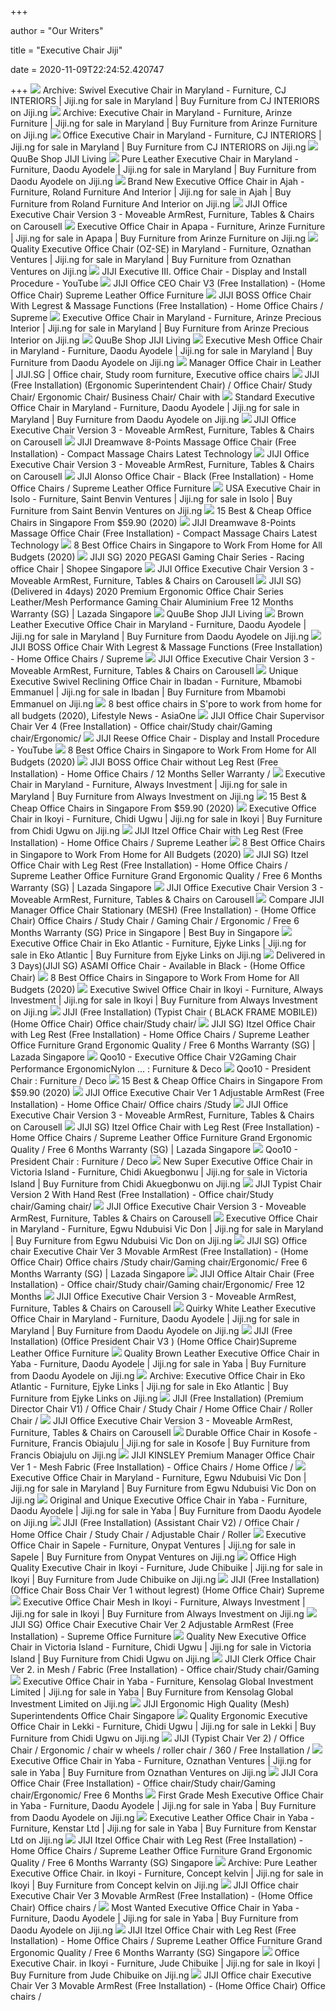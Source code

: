 +++
        
author = "Our Writers"
        
title = "Executive Chair Jiji"
        
date = 2020-11-09T22:24:52.420747
        
+++
[ ![](https://d3re0f381bckq9.cloudfront.net/51669035_img-20200828-115037-3_1280x2560.jpg)](https://d3re0f381bckq9.cloudfront.net/51669035_img-20200828-115037-3_1280x2560.jpg) Archive: Swivel Executive Chair in Maryland - Furniture, CJ INTERIORS | Jiji.ng  for sale in Maryland | Buy Furniture from CJ INTERIORS on Jiji.ng
[ ![](https://d3re0f381bckq9.cloudfront.net/46345053_img-20200603-040106-0_780x1040.jpg)](https://d3re0f381bckq9.cloudfront.net/46345053_img-20200603-040106-0_780x1040.jpg) Archive: Executive Chair in Maryland - Furniture, Arinze Furniture | Jiji.ng  for sale in Maryland | Buy Furniture from Arinze Furniture on Jiji.ng
[ ![](https://d3re0f381bckq9.cloudfront.net/45392502_img-20200513-161115-2_1280x2560.jpg)](https://d3re0f381bckq9.cloudfront.net/45392502_img-20200513-161115-2_1280x2560.jpg) Office Executive Chair in Maryland - Furniture, CJ INTERIORS | Jiji.ng for  sale in Maryland | Buy Furniture from CJ INTERIORS on Jiji.ng
[ ![](https://gd.image-gmkt.com/li/844/309/1523309844.g_220-w-st_g.jpg)](https://gd.image-gmkt.com/li/844/309/1523309844.g_220-w-st_g.jpg) QuuBe Shop JIJI Living
[ ![](https://d3re0f381bckq9.cloudfront.net/30290507_screenshot-2019-06-08-20-34-11_720x966.jpg)](https://d3re0f381bckq9.cloudfront.net/30290507_screenshot-2019-06-08-20-34-11_720x966.jpg) Pure Leather Executive Chair in Maryland - Furniture, Daodu Ayodele | Jiji.ng  for sale in Maryland | Buy Furniture from Daodu Ayodele on Jiji.ng
[ ![](https://d3re0f381bckq9.cloudfront.net/25907461_img-20190205-wa0002_607x1080.jpg)](https://d3re0f381bckq9.cloudfront.net/25907461_img-20190205-wa0002_607x1080.jpg) Brand New Executive Office Chair in Ajah - Furniture, Roland Furniture And  Interior | Jiji.ng for sale in Ajah | Buy Furniture from Roland Furniture  And Interior on Jiji.ng
[ ![](https://media.karousell.com/media/photos/products/2020/01/27/jiji_office_executive_chair_version_3__moveable_armrest_1580102839_48a55924_progressive.jpg)](https://media.karousell.com/media/photos/products/2020/01/27/jiji_office_executive_chair_version_3__moveable_armrest_1580102839_48a55924_progressive.jpg) JIJI Office Executive Chair Version 3 - Moveable ArmRest, Furniture, Tables  & Chairs on Carousell
[ ![](https://d3re0f381bckq9.cloudfront.net/44348398_img-20200505-213420-0_720x960.jpg)](https://d3re0f381bckq9.cloudfront.net/44348398_img-20200505-213420-0_720x960.jpg) Executive Office Chair in Apapa - Furniture, Arinze Furniture | Jiji.ng for  sale in Apapa | Buy Furniture from Arinze Furniture on Jiji.ng
[ ![](https://d3re0f381bckq9.cloudfront.net/45376555_img-20200525-203336-507_720x698.jpg)](https://d3re0f381bckq9.cloudfront.net/45376555_img-20200525-203336-507_720x698.jpg) Quality Executive Office Chair (OZ-SE) in Maryland - Furniture, Oznathan  Ventures | Jiji.ng for sale in Maryland | Buy Furniture from Oznathan  Ventures on Jiji.ng
[ ![](https://i.ytimg.com/vi/o8ADpFYA0OY/maxresdefault.jpg)](https://i.ytimg.com/vi/o8ADpFYA0OY/maxresdefault.jpg) JIJI Executive III. Office Chair - Display and Install Procedure - YouTube
[ ![](https://sg-test-11.slatic.net/p/6516559b43d3134944a7c650b5cbb739.jpg_800x800Q100.jpg)](https://sg-test-11.slatic.net/p/6516559b43d3134944a7c650b5cbb739.jpg_800x800Q100.jpg) JIJI Office CEO Chair V3 (Free Installation) - (Home Office Chair) Supreme  Leather Office Furniture
[ ![](https://sg-test-11.slatic.net/p/95f989db4a878d5653ec7bc6bf8c02aa.jpg_800x800Q100.jpg)](https://sg-test-11.slatic.net/p/95f989db4a878d5653ec7bc6bf8c02aa.jpg_800x800Q100.jpg) JIJI BOSS Office Chair With Legrest & Massage Functions (Free Installation)  - Home Office Chairs / Supreme 
[ ![](https://d3re0f381bckq9.cloudfront.net/50173267_img-20200726-wa0027_720x953.jpg)](https://d3re0f381bckq9.cloudfront.net/50173267_img-20200726-wa0027_720x953.jpg) Executive Office Chair in Maryland - Furniture, Arinze Precious Interior |  Jiji.ng for sale in Maryland | Buy Furniture from Arinze Precious Interior  on Jiji.ng
[ ![](https://gd.image-gmkt.com/li/179/504/1383504179.g_240-w-st_g.jpg)](https://gd.image-gmkt.com/li/179/504/1383504179.g_240-w-st_g.jpg) QuuBe Shop JIJI Living
[ ![](https://d3re0f381bckq9.cloudfront.net/41321086_collagemaker-20200214-183343323_810x810.jpg)](https://d3re0f381bckq9.cloudfront.net/41321086_collagemaker-20200214-183343323_810x810.jpg) Executive Mesh Office Chair in Maryland - Furniture, Daodu Ayodele | Jiji.ng  for sale in Maryland | Buy Furniture from Daodu Ayodele on Jiji.ng
[ ![](https://i.pinimg.com/originals/42/1e/9b/421e9ba925ec695f00430e5b72116bc4.png)](https://i.pinimg.com/originals/42/1e/9b/421e9ba925ec695f00430e5b72116bc4.png) Manager Office Chair in Leather | JIJI.SG | Office chair, Study room  furniture, Executive office chairs
[ ![](https://sg-live-01.slatic.net/original/969f86a82f01e039b535c00115439b4c.jpg_800x800Q100.jpg)](https://sg-live-01.slatic.net/original/969f86a82f01e039b535c00115439b4c.jpg_800x800Q100.jpg) JIJI (Free Installation) (Ergonomic Superintendent Chair) / Office Chair/  Study Chair/ Ergonomic Chair/ Business Chair/ Chair with
[ ![](https://d3re0f381bckq9.cloudfront.net/41321125_collagemaker-20200214-183434257_810x810.jpg)](https://d3re0f381bckq9.cloudfront.net/41321125_collagemaker-20200214-183434257_810x810.jpg) Standard Executive Office Chair in Maryland - Furniture, Daodu Ayodele |  Jiji.ng for sale in Maryland | Buy Furniture from Daodu Ayodele on Jiji.ng
[ ![](https://media.karousell.com/media/photos/products/2020/01/27/jiji_office_executive_chair_version_3__moveable_armrest_1580102840_9fa0de11_progressive.jpg)](https://media.karousell.com/media/photos/products/2020/01/27/jiji_office_executive_chair_version_3__moveable_armrest_1580102840_9fa0de11_progressive.jpg) JIJI Office Executive Chair Version 3 - Moveable ArmRest, Furniture, Tables  & Chairs on Carousell
[ ![](https://sg-test-11.slatic.net/p/30f1d83c9eb9a2cc19fc41fc99c6d7a5.jpg_800x800Q100.jpg)](https://sg-test-11.slatic.net/p/30f1d83c9eb9a2cc19fc41fc99c6d7a5.jpg_800x800Q100.jpg) JIJI Dreamwave 8-Points Massage Office Chair (Free Installation) - Compact  Massage Chairs Latest Technology 
[ ![](https://media.karousell.com/media/photos/products/2020/01/27/jiji_office_executive_chair_version_3__moveable_armrest_1580102840_70f481ae_progressive.jpg)](https://media.karousell.com/media/photos/products/2020/01/27/jiji_office_executive_chair_version_3__moveable_armrest_1580102840_70f481ae_progressive.jpg) JIJI Office Executive Chair Version 3 - Moveable ArmRest, Furniture, Tables  & Chairs on Carousell
[ ![](https://sg-test-11.slatic.net/p/8eef84096352adf4722adbd1c51c5ba8.jpg_800x800Q100.jpg)](https://sg-test-11.slatic.net/p/8eef84096352adf4722adbd1c51c5ba8.jpg_800x800Q100.jpg) JIJI Alonso Office Chair - Black (Free Installation) - Home Office Chairs /  Supreme Leather Office Furniture
[ ![](https://d3re0f381bckq9.cloudfront.net/50351069_screenshot-20200811-160104_720x1280.jpg)](https://d3re0f381bckq9.cloudfront.net/50351069_screenshot-20200811-160104_720x1280.jpg) USA Executive Chair in Isolo - Furniture, Saint Benvin Ventures | Jiji.ng  for sale in Isolo | Buy Furniture from Saint Benvin Ventures on Jiji.ng
[ ![](https://unopening.co/wp-content/uploads/2019/08/office-chairs-JIJI-Supervisor-Office-Chair.png)](https://unopening.co/wp-content/uploads/2019/08/office-chairs-JIJI-Supervisor-Office-Chair.png) 15 Best & Cheap Office Chairs in Singapore From $59.90 (2020)
[ ![](https://sg-test-11.slatic.net/p/ce75f5bb294454f0ee9a5f56af7f907a.jpg_800x800Q100.jpg)](https://sg-test-11.slatic.net/p/ce75f5bb294454f0ee9a5f56af7f907a.jpg_800x800Q100.jpg) JIJI Dreamwave 8-Points Massage Office Chair (Free Installation) - Compact  Massage Chairs Latest Technology 
[ ![](https://s.yimg.com/ny/api/res/1.2/aHlg3AwnS0MEqEhw8XF3dQ--/YXBwaWQ9aGlnaGxhbmRlcjt3PTQyMDtoPTQyMA--/https://media.zenfs.com/en/MoneySmart.sg/c2acbd14f6dc2830c38eac0e06df033e)](https://s.yimg.com/ny/api/res/1.2/aHlg3AwnS0MEqEhw8XF3dQ--/YXBwaWQ9aGlnaGxhbmRlcjt3PTQyMDtoPTQyMA--/https://media.zenfs.com/en/MoneySmart.sg/c2acbd14f6dc2830c38eac0e06df033e) 8 Best Office Chairs in Singapore to Work From Home for All Budgets (2020)
[ ![](https://cf.shopee.sg/file/0468fabfae207a7b1f3fea5349771eee)](https://cf.shopee.sg/file/0468fabfae207a7b1f3fea5349771eee) JIJI SG) 2020 PEGASI Gaming Chair Series - Racing office Chair | Shopee  Singapore
[ ![](https://media.karousell.com/media/photos/products/2020/01/27/jiji_office_executive_chair_version_3__moveable_armrest_1580102840_90ff00cd_progressive.jpg)](https://media.karousell.com/media/photos/products/2020/01/27/jiji_office_executive_chair_version_3__moveable_armrest_1580102840_90ff00cd_progressive.jpg) JIJI Office Executive Chair Version 3 - Moveable ArmRest, Furniture, Tables  & Chairs on Carousell
[ ![](https://laz-img-sg.alicdn.com/p/93c8b779fd7155c6527f41f257cd7446.jpg_340x340q80.jpg_.webp)](https://laz-img-sg.alicdn.com/p/93c8b779fd7155c6527f41f257cd7446.jpg_340x340q80.jpg_.webp) JIJI SG) (Delivered in 4days) 2020 Premium Ergonomic Office Chair Series  Leather/Mesh Performance Gaming Chair Aluminium  Free 12 Months  Warranty (SG) | Lazada Singapore
[ ![](https://gd.image-gmkt.com/li/521/403/1523403521.g_220-w-st_g.jpg)](https://gd.image-gmkt.com/li/521/403/1523403521.g_220-w-st_g.jpg) QuuBe Shop JIJI Living
[ ![](https://d3re0f381bckq9.cloudfront.net/41321291_collagemaker-20200214-183821373_810x810.jpg)](https://d3re0f381bckq9.cloudfront.net/41321291_collagemaker-20200214-183821373_810x810.jpg) Brown Leather Executive Office Chair in Maryland - Furniture, Daodu Ayodele  | Jiji.ng for sale in Maryland | Buy Furniture from Daodu Ayodele on Jiji.ng
[ ![](https://sg-test-11.slatic.net/p/6226654541874943d6fdd334ab52724e.jpg_800x800Q100.jpg)](https://sg-test-11.slatic.net/p/6226654541874943d6fdd334ab52724e.jpg_800x800Q100.jpg) JIJI BOSS Office Chair With Legrest & Massage Functions (Free Installation)  - Home Office Chairs / Supreme 
[ ![](https://media.karousell.com/media/photos/products/2020/01/27/jiji_office_executive_chair_version_3__moveable_armrest_1580102841_852119b1_progressive.jpg)](https://media.karousell.com/media/photos/products/2020/01/27/jiji_office_executive_chair_version_3__moveable_armrest_1580102841_852119b1_progressive.jpg) JIJI Office Executive Chair Version 3 - Moveable ArmRest, Furniture, Tables  & Chairs on Carousell
[ ![](https://d3re0f381bckq9.cloudfront.net/46045186_img-20200603-104526-9_675x1500.jpg)](https://d3re0f381bckq9.cloudfront.net/46045186_img-20200603-104526-9_675x1500.jpg) Unique Executive Swivel Reclining Office Chair in Ibadan - Furniture,  Mbamobi Emmanuel | Jiji.ng for sale in Ibadan | Buy Furniture from Mbamobi  Emmanuel on Jiji.ng
[ ![](https://www.asiaone.com/sites/default/files/inline-images/20200623_jijiexec_jiji_7.jpg)](https://www.asiaone.com/sites/default/files/inline-images/20200623_jijiexec_jiji_7.jpg) 8 best office chairs in S'pore to work from home for all budgets (2020),  Lifestyle News - AsiaOne
[ ![](https://sg-test-11.slatic.net/p/0a8a795b74f42686361973ac26972116.jpg_800x800Q100.jpg)](https://sg-test-11.slatic.net/p/0a8a795b74f42686361973ac26972116.jpg_800x800Q100.jpg) JIJI Office Chair Supervisor Chair Ver 4 (Free Installation) - Office chair/Study  chair/Gaming chair/Ergonomic/
[ ![](https://i.ytimg.com/vi/LGSektcnFBQ/hqdefault.jpg)](https://i.ytimg.com/vi/LGSektcnFBQ/hqdefault.jpg) JIJI Reese Office Chair - Display and Install Procedure - YouTube
[ ![](https://s.yimg.com/ny/api/res/1.2/rmf9KFACGz8cMDDmyEktGA--/YXBwaWQ9aGlnaGxhbmRlcjt3PTM2MDtoPTUxOS4yMzA3NjkyMzA3Njkz/https://media.zenfs.com/en/MoneySmart.sg/bea8f413fbb2562f34d598fd807d9172)](https://s.yimg.com/ny/api/res/1.2/rmf9KFACGz8cMDDmyEktGA--/YXBwaWQ9aGlnaGxhbmRlcjt3PTM2MDtoPTUxOS4yMzA3NjkyMzA3Njkz/https://media.zenfs.com/en/MoneySmart.sg/bea8f413fbb2562f34d598fd807d9172) 8 Best Office Chairs in Singapore to Work From Home for All Budgets (2020)
[ ![](https://sg-test-11.slatic.net/p/499906cabdf380292ac1b15c196aef66.jpg_800x800Q100.jpg)](https://sg-test-11.slatic.net/p/499906cabdf380292ac1b15c196aef66.jpg_800x800Q100.jpg) JIJI BOSS Office Chair without Leg Rest (Free Installation) - Home Office  Chairs / 12 Months Seller Warranty /
[ ![](https://d3re0f381bckq9.cloudfront.net/35038551_1569511622049_524x719.jpg)](https://d3re0f381bckq9.cloudfront.net/35038551_1569511622049_524x719.jpg) Executive Chair in Maryland - Furniture, Always Investment | Jiji.ng for  sale in Maryland | Buy Furniture from Always Investment on Jiji.ng
[ ![](https://unopening.co/wp-content/uploads/2019/08/JIJI-Typist-Office-Chair-1024x1024.jpg)](https://unopening.co/wp-content/uploads/2019/08/JIJI-Typist-Office-Chair-1024x1024.jpg) 15 Best & Cheap Office Chairs in Singapore From $59.90 (2020)
[ ![](https://d3re0f381bckq9.cloudfront.net/51494281_img-20200824-093415-255_1125x1500.jpg)](https://d3re0f381bckq9.cloudfront.net/51494281_img-20200824-093415-255_1125x1500.jpg) Executive Office Chair in Ikoyi - Furniture, Chidi Ugwu | Jiji.ng for sale  in Ikoyi | Buy Furniture from Chidi Ugwu on Jiji.ng
[ ![](https://sg-test-11.slatic.net/p/b54ec505b02b0931e4b3dbe2ed01b68c.jpg_800x800Q100.jpg)](https://sg-test-11.slatic.net/p/b54ec505b02b0931e4b3dbe2ed01b68c.jpg_800x800Q100.jpg) JIJI Itzel Office Chair with Leg Rest (Free Installation) - Home Office  Chairs / Supreme Leather 
[ ![](https://s.yimg.com/ny/api/res/1.2/EwkF9c1UdyyhN_l2aUjyIg--/YXBwaWQ9aGlnaGxhbmRlcjt3PTQyMDtoPTQyNy4xMTg2NDQwNjc3OTY2/https://media.zenfs.com/en/MoneySmart.sg/f1ef46afd4c3b3f72741866e994ad8b2)](https://s.yimg.com/ny/api/res/1.2/EwkF9c1UdyyhN_l2aUjyIg--/YXBwaWQ9aGlnaGxhbmRlcjt3PTQyMDtoPTQyNy4xMTg2NDQwNjc3OTY2/https://media.zenfs.com/en/MoneySmart.sg/f1ef46afd4c3b3f72741866e994ad8b2) 8 Best Office Chairs in Singapore to Work From Home for All Budgets (2020)
[ ![](https://laz-img-sg.alicdn.com/p/888aa050b3a6558c1f631b736c75e6ac.jpg_340x340q80.jpg_.webp)](https://laz-img-sg.alicdn.com/p/888aa050b3a6558c1f631b736c75e6ac.jpg_340x340q80.jpg_.webp) JIJI SG) Itzel Office Chair with Leg Rest (Free Installation) - Home Office  Chairs / Supreme Leather Office Furniture Grand Ergonomic Quality /  Free 6 Months Warranty (SG) | Lazada Singapore
[ ![](https://media.karousell.com/media/photos/products/2020/01/27/jiji_office_executive_chair_version_3__moveable_armrest_1580102840_213e74f1_progressive.jpg)](https://media.karousell.com/media/photos/products/2020/01/27/jiji_office_executive_chair_version_3__moveable_armrest_1580102840_213e74f1_progressive.jpg) JIJI Office Executive Chair Version 3 - Moveable ArmRest, Furniture, Tables  & Chairs on Carousell
[ ![](https://bestbuy.aseanpriceblog.org/sg/1050/products/p/337ed077701569ba5ebee49384fd26e0.jpg.webp)](https://bestbuy.aseanpriceblog.org/sg/1050/products/p/337ed077701569ba5ebee49384fd26e0.jpg.webp) Compare JIJI Manager Office Chair Stationary (MESH) (Free Installation) -  (Home Office Chair) Office Chairs / Study Chair / Gaming Chair / Ergonomic  / Free 6 Months Warranty (SG) Price in Singapore | Best Buy in Singapore
[ ![](https://d3re0f381bckq9.cloudfront.net/52666983_2348033371280-status-95b3a257f1ef47fda43680b445ae1a07_780x1040.jpg)](https://d3re0f381bckq9.cloudfront.net/52666983_2348033371280-status-95b3a257f1ef47fda43680b445ae1a07_780x1040.jpg) Executive Office Chair in Eko Atlantic - Furniture, Ejyke Links | Jiji.ng  for sale in Eko Atlantic | Buy Furniture from Ejyke Links on Jiji.ng
[ ![](https://sg-test-11.slatic.net/p/06d36c58017eb6904ca070ce1881f653.jpg_600x600Q100.jpg)](https://sg-test-11.slatic.net/p/06d36c58017eb6904ca070ce1881f653.jpg_600x600Q100.jpg) Delivered in 3 Days)(JIJI SG) ASAMI Office Chair - Available in Black -  (Home Office Chair)
[ ![](https://s.yimg.com/ny/api/res/1.2/AyTwNjLRpDGMK.3iiiklAA--/YXBwaWQ9aGlnaGxhbmRlcjt3PTQyMDtoPTQyMA--/https://media.zenfs.com/en/MoneySmart.sg/8bf40e64a22e1fa1702f4f563e23ab8b)](https://s.yimg.com/ny/api/res/1.2/AyTwNjLRpDGMK.3iiiklAA--/YXBwaWQ9aGlnaGxhbmRlcjt3PTQyMDtoPTQyMA--/https://media.zenfs.com/en/MoneySmart.sg/8bf40e64a22e1fa1702f4f563e23ab8b) 8 Best Office Chairs in Singapore to Work From Home for All Budgets (2020)
[ ![](https://d3re0f381bckq9.cloudfront.net/43910324_screenshot-20200312-091933-10_585x727.jpg)](https://d3re0f381bckq9.cloudfront.net/43910324_screenshot-20200312-091933-10_585x727.jpg) Executive Swivel Office Chair in Ikoyi - Furniture, Always Investment | Jiji.ng  for sale in Ikoyi | Buy Furniture from Always Investment on Jiji.ng
[ ![](https://sg-live-01.slatic.net/original/b99545d40f0ff1912deea838d836ecef.jpg_800x800Q100.jpg)](https://sg-live-01.slatic.net/original/b99545d40f0ff1912deea838d836ecef.jpg_800x800Q100.jpg) JIJI (Free Installation) (Typist Chair ( BLACK FRAME MOBILE)) (Home Office  Chair) Office chair/Study chair/
[ ![](https://laz-img-sg.alicdn.com/p/9d6172954e8000583f2327e84d04ff0c.jpg)](https://laz-img-sg.alicdn.com/p/9d6172954e8000583f2327e84d04ff0c.jpg) JIJI SG) Itzel Office Chair with Leg Rest (Free Installation) - Home Office  Chairs / Supreme Leather Office Furniture Grand Ergonomic Quality /  Free 6 Months Warranty (SG) | Lazada Singapore
[ ![](https://gd.image-gmkt.com/li/177/202/1512202177.g_0-w_g.jpg)](https://gd.image-gmkt.com/li/177/202/1512202177.g_0-w_g.jpg) Qoo10 - Executive Office Chair V2Gaming Chair Performance  ErgonomicNylon ... : Furniture & Deco
[ ![](https://gd.image-gmkt.com/li/878/504/1383504878.g_0-w_g.jpg)](https://gd.image-gmkt.com/li/878/504/1383504878.g_0-w_g.jpg) Qoo10 - President Chair : Furniture / Deco
[ ![](https://unopening.co/wp-content/uploads/2020/07/satoshi-office-chair-singapore.jpg)](https://unopening.co/wp-content/uploads/2020/07/satoshi-office-chair-singapore.jpg) 15 Best & Cheap Office Chairs in Singapore From $59.90 (2020)
[ ![](https://sg-test-11.slatic.net/p/f4194f73e282c173749672e5cc6292c6.jpg_800x800Q100.jpg)](https://sg-test-11.slatic.net/p/f4194f73e282c173749672e5cc6292c6.jpg_800x800Q100.jpg) JIJI Office Executive Chair Ver 1 Adjustable ArmRest (Free Installation) -  Home Office Chair/ Office chairs /Study
[ ![](https://media.karousell.com/media/photos/products/2020/01/27/jiji_office_executive_chair_version_3__moveable_armrest_1580102841_e12736ca_progressive.jpg)](https://media.karousell.com/media/photos/products/2020/01/27/jiji_office_executive_chair_version_3__moveable_armrest_1580102841_e12736ca_progressive.jpg) JIJI Office Executive Chair Version 3 - Moveable ArmRest, Furniture, Tables  & Chairs on Carousell
[ ![](https://sg-live-01.slatic.net/p/cce356acfcc5c81b8e29d4724a42b616.jpg_q80_.webp)](https://sg-live-01.slatic.net/p/cce356acfcc5c81b8e29d4724a42b616.jpg_q80_.webp) JIJI SG) Itzel Office Chair with Leg Rest (Free Installation) - Home Office  Chairs / Supreme Leather Office Furniture Grand Ergonomic Quality /  Free 6 Months Warranty (SG) | Lazada Singapore
[ ![](https://gd.image-gmkt.com/li/813/305/1523305813.g_180-w-st_g.jpg)](https://gd.image-gmkt.com/li/813/305/1523305813.g_180-w-st_g.jpg) Qoo10 - President Chair : Furniture / Deco
[ ![](https://d3re0f381bckq9.cloudfront.net/46300853__1494x1992.jpg)](https://d3re0f381bckq9.cloudfront.net/46300853__1494x1992.jpg) New Super Executive Office Chair in Victoria Island - Furniture, Chidi  Akuegbonwu | Jiji.ng for sale in Victoria Island | Buy Furniture from Chidi  Akuegbonwu on Jiji.ng
[ ![](https://sg-live-01.slatic.net/original/1c990b0d3a42b26e85babd02c865479e.jpg_800x800Q100.jpg)](https://sg-live-01.slatic.net/original/1c990b0d3a42b26e85babd02c865479e.jpg_800x800Q100.jpg) JIJI Typist Chair Version 2 With Hand Rest (Free Installation) - Office  chair/Study chair/Gaming chair/
[ ![](https://media.karousell.com/media/photos/products/2020/01/27/jiji_office_executive_chair_version_3__moveable_armrest_1580102840_00496d83_progressive.jpg)](https://media.karousell.com/media/photos/products/2020/01/27/jiji_office_executive_chair_version_3__moveable_armrest_1580102840_00496d83_progressive.jpg) JIJI Office Executive Chair Version 3 - Moveable ArmRest, Furniture, Tables  & Chairs on Carousell
[ ![](https://d3re0f381bckq9.cloudfront.net/50400153_img-20200811-152602_1125x1500.jpg)](https://d3re0f381bckq9.cloudfront.net/50400153_img-20200811-152602_1125x1500.jpg) Executive Office Chair in Maryland - Furniture, Egwu Ndubuisi Vic Don | Jiji.ng  for sale in Maryland | Buy Furniture from Egwu Ndubuisi Vic Don on Jiji.ng
[ ![](https://laz-img-sg.alicdn.com/p/30c277ebfdb81b7c578eb3de91afda64.jpg_340x340q80.jpg_.webp)](https://laz-img-sg.alicdn.com/p/30c277ebfdb81b7c578eb3de91afda64.jpg_340x340q80.jpg_.webp) JIJI SG) Office chair Executive Chair Ver 3 Movable ArmRest (Free  Installation) - (Home Office Chair) Office chairs /Study chair/Gaming chair/Ergonomic/  Free 6 Months Warranty (SG) | Lazada Singapore
[ ![](https://sg-test-11.slatic.net/p/b7c6ad71ee2f76b04d4c3e6bc16aadf9.jpg_800x800Q100.jpg)](https://sg-test-11.slatic.net/p/b7c6ad71ee2f76b04d4c3e6bc16aadf9.jpg_800x800Q100.jpg) JIJI Office Altair Chair (Free Installation) - Office chair/Study chair/Gaming  chair/Ergonomic/ Free 12 Months
[ ![](https://media.karousell.com/media/photos/products/2020/01/27/jiji_office_executive_chair_version_3__moveable_armrest_1580102840_e1d07c73_progressive.jpg)](https://media.karousell.com/media/photos/products/2020/01/27/jiji_office_executive_chair_version_3__moveable_armrest_1580102840_e1d07c73_progressive.jpg) JIJI Office Executive Chair Version 3 - Moveable ArmRest, Furniture, Tables  & Chairs on Carousell
[ ![](https://d3re0f381bckq9.cloudfront.net/41321434_collagemaker-20200214-184148319_810x810.jpg)](https://d3re0f381bckq9.cloudfront.net/41321434_collagemaker-20200214-184148319_810x810.jpg) Quirky White Leather Executive Office Chair in Maryland - Furniture, Daodu  Ayodele | Jiji.ng for sale in Maryland | Buy Furniture from Daodu Ayodele  on Jiji.ng
[ ![](https://sg-live-01.slatic.net/original/5f43b786292fa6edcfd4719cc9e34ab9.jpg_800x800Q100.jpg)](https://sg-live-01.slatic.net/original/5f43b786292fa6edcfd4719cc9e34ab9.jpg_800x800Q100.jpg) JIJI (Free Installation) (Office President Chair V3 ) (Home Office Chair)Supreme  Leather Office Furniture
[ ![](https://d3re0f381bckq9.cloudfront.net/38263933_collagemaker-20191207-090250735_605x605.jpg)](https://d3re0f381bckq9.cloudfront.net/38263933_collagemaker-20191207-090250735_605x605.jpg) Quality Brown Leather Executive Office Chair in Yaba - Furniture, Daodu  Ayodele | Jiji.ng for sale in Yaba | Buy Furniture from Daodu Ayodele on  Jiji.ng
[ ![](https://d3re0f381bckq9.cloudfront.net/52218097_2349090227774-status-2dfc7f0ca4a1442bb7cf70f1ab564405_607x1080.jpg)](https://d3re0f381bckq9.cloudfront.net/52218097_2349090227774-status-2dfc7f0ca4a1442bb7cf70f1ab564405_607x1080.jpg) Archive: Executive Office Chair in Eko Atlantic - Furniture, Ejyke Links |  Jiji.ng for sale in Eko Atlantic | Buy Furniture from Ejyke Links on Jiji.ng
[ ![](https://sg-live-01.slatic.net/original/811e86cfa59015311a9beb18592a58a2.jpg_800x800Q100.jpg)](https://sg-live-01.slatic.net/original/811e86cfa59015311a9beb18592a58a2.jpg_800x800Q100.jpg) JIJI (Free Installation) (Premium Director Chair V1) / Office Chair / Study  Chair / Home Office Chair / Roller Chair /
[ ![](https://media.karousell.com/media/photos/products/2020/01/27/jiji_office_executive_chair_version_3__moveable_armrest_1580102841_325a9d7e_progressive.jpg)](https://media.karousell.com/media/photos/products/2020/01/27/jiji_office_executive_chair_version_3__moveable_armrest_1580102841_325a9d7e_progressive.jpg) JIJI Office Executive Chair Version 3 - Moveable ArmRest, Furniture, Tables  & Chairs on Carousell
[ ![](https://d3re0f381bckq9.cloudfront.net/46416202_screenshot-20200611-194813-1591924799756-1591924809078-1591924818135-1591924827423-1591924836794_630x820.jpg)](https://d3re0f381bckq9.cloudfront.net/46416202_screenshot-20200611-194813-1591924799756-1591924809078-1591924818135-1591924827423-1591924836794_630x820.jpg) Durable Office Chair in Kosofe - Furniture, Francis Obiajulu | Jiji.ng for  sale in Kosofe | Buy Furniture from Francis Obiajulu on Jiji.ng
[ ![](https://sg-test-11.slatic.net/p/8de2bd259c6472a414ab1de3e5c51d2d.jpg_800x800Q100.jpg)](https://sg-test-11.slatic.net/p/8de2bd259c6472a414ab1de3e5c51d2d.jpg_800x800Q100.jpg) JIJI KINSLEY Premium Manager Office Chair Ver 1 - Mesh Fabric (Free  Installation) - Office Chairs / Home Office /
[ ![](https://d3re0f381bckq9.cloudfront.net/50386073_img-20200811-202509_1125x1500.jpg)](https://d3re0f381bckq9.cloudfront.net/50386073_img-20200811-202509_1125x1500.jpg) Executive Office Chair in Maryland - Furniture, Egwu Ndubuisi Vic Don | Jiji.ng  for sale in Maryland | Buy Furniture from Egwu Ndubuisi Vic Don on Jiji.ng
[ ![](https://d3re0f381bckq9.cloudfront.net/44110599_collagemaker-20200429-124259162_780x780.jpg)](https://d3re0f381bckq9.cloudfront.net/44110599_collagemaker-20200429-124259162_780x780.jpg) Original and Unique Executive Office Chair in Yaba - Furniture, Daodu  Ayodele | Jiji.ng for sale in Yaba | Buy Furniture from Daodu Ayodele on  Jiji.ng
[ ![](https://sg-live-01.slatic.net/original/e4b0253e39bd5596be44071b45365a67.jpg_800x800Q100.jpg)](https://sg-live-01.slatic.net/original/e4b0253e39bd5596be44071b45365a67.jpg_800x800Q100.jpg) JIJI (Free Installation) (Assistant Chair V2) / Office Chair / Home Office  Chair / Study Chair / Adjustable Chair / Roller
[ ![](https://d3re0f381bckq9.cloudfront.net/54864807_img-20201013-130816_1125x1500.jpg)](https://d3re0f381bckq9.cloudfront.net/54864807_img-20201013-130816_1125x1500.jpg) Executive Office Chair in Sapele - Furniture, Onypat Ventures | Jiji.ng for  sale in Sapele | Buy Furniture from Onypat Ventures on Jiji.ng
[ ![](https://d3re0f381bckq9.cloudfront.net/50528732_img-20200813-170512-201_720x720.jpg)](https://d3re0f381bckq9.cloudfront.net/50528732_img-20200813-170512-201_720x720.jpg) Office High Quality Executive Chair in Ikoyi - Furniture, Jude Chibuike |  Jiji.ng for sale in Ikoyi | Buy Furniture from Jude Chibuike on Jiji.ng
[ ![](https://sg-test-11.slatic.net/p/3/office-boss-chair-ver-1-free-installation-2741-80615498-ab487d5c4f3e733b722ad719322eb376-catalog_233.jpg_800x800Q100.jpg)](https://sg-test-11.slatic.net/p/3/office-boss-chair-ver-1-free-installation-2741-80615498-ab487d5c4f3e733b722ad719322eb376-catalog_233.jpg_800x800Q100.jpg) JIJI (Free Installation) (Office Chair Boss Chair Ver 1 without legrest)  (Home Office Chair) Supreme 
[ ![](https://images1.jiji.ng/21710410_1538501801768_395x656.jpg)](https://images1.jiji.ng/21710410_1538501801768_395x656.jpg) Executive Office Chair Mesh in Ikoyi - Furniture, Always Investment | Jiji.ng  for sale in Ikoyi | Buy Furniture from Always Investment on Jiji.ng
[ ![](https://sg-test-11.slatic.net/p/a6c56f31dce19f265701c73653c3d7bb.jpg_800x800Q100.jpg)](https://sg-test-11.slatic.net/p/a6c56f31dce19f265701c73653c3d7bb.jpg_800x800Q100.jpg) JIJI SG) Office Chair Executive Chair Ver 2 Adjustable ArmRest (Free  Installation) - Supreme Office Furniture
[ ![](https://d3re0f381bckq9.cloudfront.net/27548750_new-doc-2019-03-24-15-10-41-1_860x1484.jpg)](https://d3re0f381bckq9.cloudfront.net/27548750_new-doc-2019-03-24-15-10-41-1_860x1484.jpg) Quality New Executive Office Chair in Victoria Island - Furniture, Chidi  Ugwu | Jiji.ng for sale in Victoria Island | Buy Furniture from Chidi Ugwu  on Jiji.ng
[ ![](https://sg-test-11.slatic.net/p/89185b99ee13a8dc982729b3d803f045.jpg_800x800Q100.jpg)](https://sg-test-11.slatic.net/p/89185b99ee13a8dc982729b3d803f045.jpg_800x800Q100.jpg) JIJI Clerk Office Chair Ver 2. in Mesh / Fabric (Free Installation) - Office  chair/Study chair/Gaming
[ ![](https://d3re0f381bckq9.cloudfront.net/50513954_img-20200813-175423-6_750x1500.jpg)](https://d3re0f381bckq9.cloudfront.net/50513954_img-20200813-175423-6_750x1500.jpg) Executive Office Chair in Yaba - Furniture, Kensolag Global Investment  Limited | Jiji.ng for sale in Yaba | Buy Furniture from Kensolag Global  Investment Limited on Jiji.ng
[ ![](http://sg-live-02.slatic.net/p/3/jiji-ergonomic-superintendents-office-chair-9150-61682891-153414744831046fd9d43cc9352bba87-catalog_233.jpg_800x800Q100.jpg)](http://sg-live-02.slatic.net/p/3/jiji-ergonomic-superintendents-office-chair-9150-61682891-153414744831046fd9d43cc9352bba87-catalog_233.jpg_800x800Q100.jpg) JIJI Ergonomic High Quality (Mesh) Superintendents Office Chair Singapore
[ ![](https://d3re0f381bckq9.cloudfront.net/49451725_img-20200727-wa0044_774x1032.jpg)](https://d3re0f381bckq9.cloudfront.net/49451725_img-20200727-wa0044_774x1032.jpg) Quality Ergonomic Executive Office Chair in Lekki - Furniture, Chidi Ugwu |  Jiji.ng for sale in Lekki | Buy Furniture from Chidi Ugwu on Jiji.ng
[ ![](https://sg-test-11.slatic.net/p/cd302a616a8da783746972900b6d605a.jpg_800x800Q100.jpg)](https://sg-test-11.slatic.net/p/cd302a616a8da783746972900b6d605a.jpg_800x800Q100.jpg) JIJI (Typist Chair Ver 2) / Office Chair / Ergonomic / chair w wheels /  roller chair / 360 / Free Installation /
[ ![](https://d3re0f381bckq9.cloudfront.net/45356784_img-20200524-100257-332_778x1500.jpg)](https://d3re0f381bckq9.cloudfront.net/45356784_img-20200524-100257-332_778x1500.jpg) Executive Office Chair in Yaba - Furniture, Oznathan Ventures | Jiji.ng for  sale in Yaba | Buy Furniture from Oznathan Ventures on Jiji.ng
[ ![](https://sg-test-11.slatic.net/p/45f73d4c68525260c51577dbe7c40157.jpg_600x600Q100.jpg)](https://sg-test-11.slatic.net/p/45f73d4c68525260c51577dbe7c40157.jpg_600x600Q100.jpg) JIJI Cora Office Chair (Free Installation) - Office chair/Study chair/Gaming  chair/Ergonomic/ Free 6 Months
[ ![](https://d3re0f381bckq9.cloudfront.net/38264006_collagemaker-20191207-084515535_1600x1600.jpg)](https://d3re0f381bckq9.cloudfront.net/38264006_collagemaker-20191207-084515535_1600x1600.jpg) First Grade Mesh Executive Office Chair in Yaba - Furniture, Daodu Ayodele  | Jiji.ng for sale in Yaba | Buy Furniture from Daodu Ayodele on Jiji.ng
[ ![](https://d3re0f381bckq9.cloudfront.net/18715264_freedom-office-chair_1115x1500.jpg)](https://d3re0f381bckq9.cloudfront.net/18715264_freedom-office-chair_1115x1500.jpg) Executive Leather Office Chair in Yaba - Furniture, Kenstar Ltd | Jiji.ng  for sale in Yaba | Buy Furniture from Kenstar Ltd on Jiji.ng
[ ![](https://sg-test-11.slatic.net/p/f55495ddb352dd12c653186cbcbeb80a.jpg_600x600Q100.jpg)](https://sg-test-11.slatic.net/p/f55495ddb352dd12c653186cbcbeb80a.jpg_600x600Q100.jpg) JIJI Itzel Office Chair with Leg Rest (Free Installation) - Home Office  Chairs / Supreme Leather Office Furniture Grand Ergonomic Quality /  Free 6 Months Warranty (SG) Singapore
[ ![](https://d3re0f381bckq9.cloudfront.net/49615702__1080x1447.jpg)](https://d3re0f381bckq9.cloudfront.net/49615702__1080x1447.jpg) Archive: Pure Leather Executive Office Chair. in Ikoyi - Furniture, Concept  kelvin | Jiji.ng for sale in Ikoyi | Buy Furniture from Concept kelvin on  Jiji.ng
[ ![](https://sg-test-11.slatic.net/p/677f85a4c5698ea78e88347da4a50ab5.jpg_800x800Q100.jpg)](https://sg-test-11.slatic.net/p/677f85a4c5698ea78e88347da4a50ab5.jpg_800x800Q100.jpg) JIJI Office chair Executive Chair Ver 3 Movable ArmRest (Free Installation)  - (Home Office Chair) Office chairs /
[ ![](https://d3re0f381bckq9.cloudfront.net/44110868_collagemaker-20200429-124907969_720x720.jpg)](https://d3re0f381bckq9.cloudfront.net/44110868_collagemaker-20200429-124907969_720x720.jpg) Most Wanted Executive Office Chair in Yaba - Furniture, Daodu Ayodele | Jiji.ng  for sale in Yaba | Buy Furniture from Daodu Ayodele on Jiji.ng
[ ![](https://sg-test-11.slatic.net/p/eedd640a92557b8c6346791a326e24b1.jpg_600x600Q100.jpg)](https://sg-test-11.slatic.net/p/eedd640a92557b8c6346791a326e24b1.jpg_600x600Q100.jpg) JIJI Itzel Office Chair with Leg Rest (Free Installation) - Home Office  Chairs / Supreme Leather Office Furniture Grand Ergonomic Quality /  Free 6 Months Warranty (SG) Singapore
[ ![](https://d3re0f381bckq9.cloudfront.net/41456799_screenshot-20200217-214626-7_540x692.jpg)](https://d3re0f381bckq9.cloudfront.net/41456799_screenshot-20200217-214626-7_540x692.jpg) Office Executive Chair. in Ikoyi - Furniture, Jude Chibuike | Jiji.ng for  sale in Ikoyi | Buy Furniture from Jude Chibuike on Jiji.ng
[ ![](https://sg-test-11.slatic.net/p/e67171f8331befcfdf70b67d8da3967e.jpg_800x800Q100.jpg)](https://sg-test-11.slatic.net/p/e67171f8331befcfdf70b67d8da3967e.jpg_800x800Q100.jpg) JIJI Office chair Executive Chair Ver 3 Movable ArmRest (Free Installation)  - (Home Office Chair) Office chairs /
